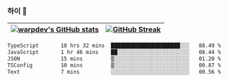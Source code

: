 
### 하이 👋
[![warpdev's GitHub stats](https://github-readme-stats.vercel.app/api?username=warpdev&show_icons=true&theme=vue-dark)](#) |[![GitHub Streak](https://github-readme-streak-stats.herokuapp.com/?user=warpdev&theme=dark)](#)
--- | --- |
<!--START_SECTION:waka-->

```txt
TypeScript       18 hrs 32 mins  ██████████████████████░░░   88.49 %
JavaScript       1 hr 46 mins    ██░░░░░░░░░░░░░░░░░░░░░░░   08.44 %
JSON             15 mins         ▒░░░░░░░░░░░░░░░░░░░░░░░░   01.20 %
TSConfig         10 mins         ▒░░░░░░░░░░░░░░░░░░░░░░░░   00.87 %
Text             7 mins          ░░░░░░░░░░░░░░░░░░░░░░░░░   00.56 %
```

<!--END_SECTION:waka-->

<!--
**warpdev/warpdev** is a ✨ _special_ ✨ repository because its `README.md` (this file) appears on your GitHub profile.

Here are some ideas to get you started:

- 🔭 I’m currently working on ...
- 🌱 I’m currently learning ...
- 👯 I’m looking to collaborate on ...
- 🤔 I’m looking for help with ...
- 💬 Ask me about ...
- 📫 How to reach me: ...
- 😄 Pronouns: ...
- ⚡ Fun fact: ...
-->
